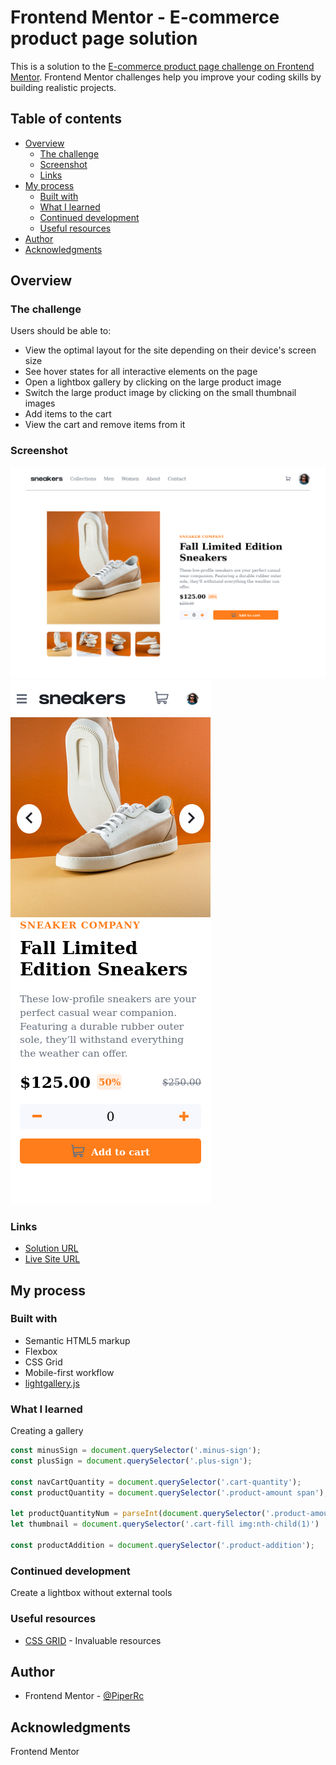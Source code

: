 # Frontend Mentor - E-commerce product page solution

This is a solution to the [E-commerce product page challenge on Frontend Mentor](https://www.frontendmentor.io/challenges/ecommerce-product-page-UPsZ9MJp6). Frontend Mentor challenges help you improve your coding skills by building realistic projects.

## Table of contents

- [Overview](#overview)
  - [The challenge](#the-challenge)
  - [Screenshot](#screenshot)
  - [Links](#links)
- [My process](#my-process)
  - [Built with](#built-with)
  - [What I learned](#what-i-learned)
  - [Continued development](#continued-development)
  - [Useful resources](#useful-resources)
- [Author](#author)
- [Acknowledgments](#acknowledgments)


## Overview

### The challenge

Users should be able to:

- View the optimal layout for the site depending on their device's screen size
- See hover states for all interactive elements on the page
- Open a lightbox gallery by clicking on the large product image
- Switch the large product image by clicking on the small thumbnail images
- Add items to the cart
- View the cart and remove items from it

### Screenshot

![DESKTOP SCREENSHOT](https://github.com/PiperRc/Product_Page/blob/main/screenshots/desktop.png)
![MOBILE SCREENSHOT](https://github.com/PiperRc/Product_Page/blob/main/screenshots/mobile.png)


### Links

- [Solution URL](https://github.com/PiperRc/Product_Page)
- [Live Site URL](https://piperrc.github.io/Product_Page/)

## My process

### Built with

- Semantic HTML5 markup
- Flexbox
- CSS Grid
- Mobile-first workflow
- [lightgallery.js](https://www.lightgalleryjs.com/)


### What I learned
Creating a gallery

```js
const minusSign = document.querySelector('.minus-sign');
const plusSign = document.querySelector('.plus-sign');

const navCartQuantity = document.querySelector('.cart-quantity');
const productQuantity = document.querySelector('.product-amount span');

let productQuantityNum = parseInt(document.querySelector('.product-amount span').textContent);
let thumbnail = document.querySelector('.cart-fill img:nth-child(1)')

const productAddition = document.querySelector('.product-addition');

```


### Continued development
Create a lightbox without external tools


### Useful resources

- [CSS GRID](https://css-tricks.com/snippets/css/complete-guide-grid/) - Invaluable resources

## Author

- Frontend Mentor - [@PiperRc](https://www.frontendmentor.io/profile/PiperRc)


## Acknowledgments

Frontend Mentor
